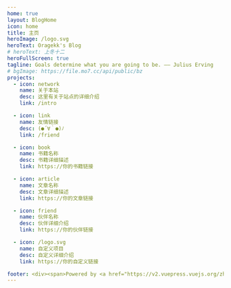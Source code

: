```yaml
---
home: true
layout: BlogHome
icon: home
title: 主页
heroImage: /logo.svg
heroText: Oragekk's Blog
# heroText: 上冬十二
heroFullScreen: true
tagline: Goals determine what you are going to be. —— Julius Erving
# bgImage: https://file.mo7.cc/api/public/bz
projects:
  - icon: network
    name: 关于本站
    desc: 这里有关于站点的详细介绍
    link: /intro

  - icon: link
    name: 友情链接
    desc: (●´∀｀●)ﾉ
    link: /friend

  - icon: book
    name: 书籍名称
    desc: 书籍详细描述
    link: https://你的书籍链接

  - icon: article
    name: 文章名称
    desc: 文章详细描述
    link: https://你的文章链接

  - icon: friend
    name: 伙伴名称
    desc: 伙伴详细介绍
    link: https://你的伙伴链接

  - icon: /logo.svg
    name: 自定义项目
    desc: 自定义详细介绍
    link: https://你的自定义链接

footer: <div><span>Powered by <a href="https://v2.vuepress.vuejs.org/zh/" target="_blank">VuePress</a></span>|<span>Theme by <a href="https://theme-hope.vuejs.press/zh/" target="_blank">Hope</a></span></div>
---
```

